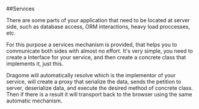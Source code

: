 ##Services

There are some parts of your application that need to be located at server side, such as database access, ORM interactions, heavy load proccesses, etc. 

For this purpose a services mechanism is provided, that helps you to communicate both sides with almost no effort. 
It's very simple, you need to create a Interface for your service, and then create a concrete class that implements it, just this.

Dragome will automatically resolve which is the implementor of your service, will create a proxy that serialize the data, sends the petition to server, deserialize data, and execute the desired method of concrete class. Then if there is a result it will transport back to the browser using the same automatic mechanism.


